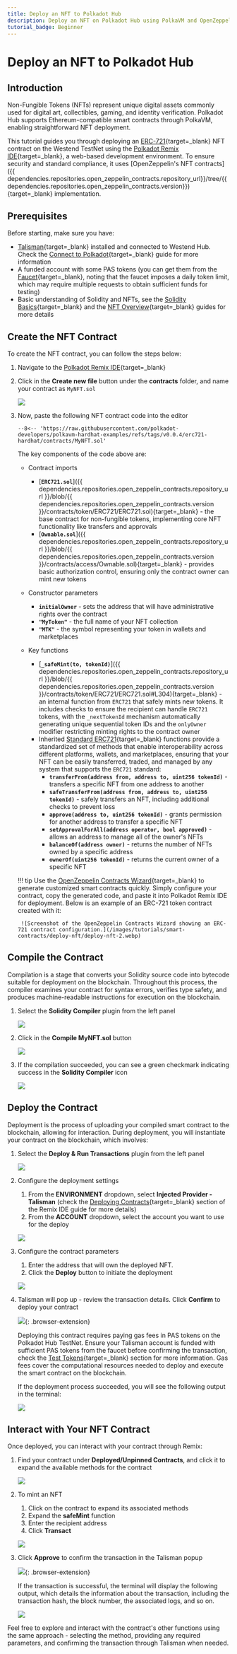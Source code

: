 ```yaml
---
title: Deploy an NFT to Polkadot Hub
description: Deploy an NFT on Polkadot Hub using PolkaVM and OpenZeppelin. Learn how to compile, deploy, and interact with your contract using Polkadot Remix IDE.
tutorial_badge: Beginner
---
```


# Deploy an NFT to Polkadot Hub

## Introduction

Non-Fungible Tokens (NFTs) represent unique digital assets commonly used for digital art, collectibles, gaming, and identity verification. Polkadot Hub supports Ethereum-compatible smart contracts through PolkaVM, enabling straightforward NFT deployment.

This tutorial guides you through deploying an [ERC-721](https://eips.ethereum.org/EIPS/eip-721){target=\_blank} NFT contract on the Westend TestNet using the [Polkadot Remix IDE](https://remix.polkadot.io){target=\_blank}, a web-based development environment. To ensure security and standard compliance, it uses [OpenZeppelin's NFT contracts]({{ dependencies.repositories.open_zeppelin_contracts.repository_url}}/tree/{{ dependencies.repositories.open_zeppelin_contracts.version}}){target=\_blank} implementation.

## Prerequisites

Before starting, make sure you have:

- [Talisman](https://talisman.xyz/){target=\_blank} installed and connected to Westend Hub. Check the [Connect to Polkadot](/develop/smart-contracts/connect-to-polkadot/){target=\_blank} guide for more information
- A funded account with some PAS tokens (you can get them from the [Faucet](https://faucet.polkadot.io/?parachain=1111){target=\_blank}, noting that the faucet imposes a daily token limit, which may require multiple requests to obtain sufficient funds for testing)
- Basic understanding of Solidity and NFTs, see the [Solidity Basics](https://soliditylang.org/){target=\_blank} and the [NFT Overview](https://ethereum.org/en/nft/){target=\_blank} guides for more details

## Create the NFT Contract

To create the NFT contract, you can follow the steps below:

1. Navigate to the [Polkadot Remix IDE](https://remix.polkadot.io/){target=\_blank}
2. Click in the **Create new file** button under the **contracts** folder, and name your contract as `MyNFT.sol`

    ![](/images/tutorials/smart-contracts/deploy-nft/deploy-nft-1.webp)

3. Now, paste the following NFT contract code into the editor

    ```solidity title="MyNFT.sol"
    --8<-- 'https://raw.githubusercontent.com/polkadot-developers/polkavm-hardhat-examples/refs/tags/v0.0.4/erc721-hardhat/contracts/MyNFT.sol'
    ```

    The key components of the code above are:

    - Contract imports

        - [**`ERC721.sol`**]({{ dependencies.repositories.open_zeppelin_contracts.repository_url }}/blob/{{ dependencies.repositories.open_zeppelin_contracts.version }}/contracts/token/ERC721/ERC721.sol){target=\_blank} - the base contract for non-fungible tokens, implementing core NFT functionality like transfers and approvals
        - [**`Ownable.sol`**]({{ dependencies.repositories.open_zeppelin_contracts.repository_url }}/blob/{{ dependencies.repositories.open_zeppelin_contracts.version }}/contracts/access/Ownable.sol){target=\_blank} - provides basic authorization control, ensuring only the contract owner can mint new tokens
    
    - Constructor parameters

        - **`initialOwner`** - sets the address that will have administrative rights over the contract
        - **`"MyToken"`** - the full name of your NFT collection
        - **`"MTK"`** - the symbol representing your token in wallets and marketplaces

    - Key functions

        - [**`_safeMint(to, tokenId)`**]({{ dependencies.repositories.open_zeppelin_contracts.repository_url }}/blob/{{ dependencies.repositories.open_zeppelin_contracts.version }}/contracts/token/ERC721/ERC721.sol#L304){target=\_blank} - an internal function from `ERC721` that safely mints new tokens. It includes checks to ensure the recipient can handle `ERC721` tokens, with the `_nextTokenId` mechanism automatically generating unique sequential token IDs and the `onlyOwner` modifier restricting minting rights to the contract owner
        - Inherited [Standard ERC721](https://ethereum.org/en/developers/docs/standards/tokens/erc-721/){target=\_blank} functions provide a standardized set of methods that enable interoperability across different platforms, wallets, and marketplaces, ensuring that your NFT can be easily transferred, traded, and managed by any system that supports the `ERC721` standard:
            - **`transferFrom(address from, address to, uint256 tokenId)`** - transfers a specific NFT from one address to another
            - **`safeTransferFrom(address from, address to, uint256 tokenId)`** - safely transfers an NFT, including additional checks to prevent loss
            - **`approve(address to, uint256 tokenId)`** - grants permission for another address to transfer a specific NFT
            - **`setApprovalForAll(address operator, bool approved)`** - allows an address to manage all of the owner's NFTs
            - **`balanceOf(address owner)`** - returns the number of NFTs owned by a specific address
            - **`ownerOf(uint256 tokenId)`** - returns the current owner of a specific NFT

    !!! tip
        Use the [OpenZeppelin Contracts Wizard](https://wizard.openzeppelin.com/){target=\_blank} to generate customized smart contracts quickly. Simply configure your contract, copy the generated code, and paste it into Polkadot Remix IDE for deployment. Below is an example of an ERC-721 token contract created with it:

        ![Screenshot of the OpenZeppelin Contracts Wizard showing an ERC-721 contract configuration.](/images/tutorials/smart-contracts/deploy-nft/deploy-nft-2.webp)


## Compile the Contract

Compilation is a stage that converts your Solidity source code into bytecode suitable for deployment on the blockchain. Throughout this process, the compiler examines your contract for syntax errors, verifies type safety, and produces machine-readable instructions for execution on the blockchain.

1. Select the **Solidity Compiler** plugin from the left panel

    ![](/images/tutorials/smart-contracts/deploy-nft/deploy-nft-3.webp)

2. Click in the **Compile MyNFT.sol** button

    ![](/images/tutorials/smart-contracts/deploy-nft/deploy-nft-4.webp)

3. If the compilation succeeded, you can see a green checkmark indicating success in the **Solidity Compiler** icon

    ![](/images/tutorials/smart-contracts/deploy-nft/deploy-nft-5.webp)

## Deploy the Contract

Deployment is the process of uploading your compiled smart contract to the blockchain, allowing for interaction. During deployment, you will instantiate your contract on the blockchain, which involves:

1. Select the **Deploy & Run Transactions** plugin from the left panel

    ![](/images/tutorials/smart-contracts/deploy-nft/deploy-nft-6.webp)

2. Configure the deployment settings
    1. From the **ENVIRONMENT** dropdown, select **Injected Provider - Talisman** (check the [Deploying Contracts](/develop/smart-contracts/dev-environments/remix/#deploying-contracts){target=\_blank} section of the Remix IDE guide for more details)
    2. From the **ACCOUNT** dropdown, select the account you want to use for the deploy

    ![](/images/tutorials/smart-contracts/deploy-nft/deploy-nft-7.webp)

3. Configure the contract parameters
    1. Enter the address that will own the deployed NFT.
    2. Click the **Deploy** button to initiate the deployment

    ![](/images/tutorials/smart-contracts/deploy-nft/deploy-nft-8.webp)

4. Talisman will pop up - review the transaction details. Click **Confirm** to deploy your contract

    ![](/images/tutorials/smart-contracts/deploy-nft/deploy-nft-9.webp){: .browser-extension}

    Deploying this contract requires paying gas fees in PAS tokens on the Polkadot Hub TestNet. Ensure your Talisman account is funded with sufficient PAS tokens from the faucet before confirming the transaction, check the [Test Tokens](/develop/smart-contracts/connect-to-polkadot/#test-tokens){target=\_blank} section for more information. Gas fees cover the computational resources needed to deploy and execute the smart contract on the blockchain.

    If the deployment process succeeded, you will see the following output in the terminal:

    ![](/images/tutorials/smart-contracts/deploy-nft/deploy-nft-10.webp)

## Interact with Your NFT Contract

Once deployed, you can interact with your contract through Remix:

1. Find your contract under **Deployed/Unpinned Contracts**, and click it to expand the available methods for the contract

    ![](/images/tutorials/smart-contracts/deploy-nft/deploy-nft-11.webp)

2. To mint an NFT

    1. Click on the contract to expand its associated methods
    2. Expand the **safeMint** function
    3. Enter the recipient address
    4. Click **Transact**

    ![](/images/tutorials/smart-contracts/deploy-nft/deploy-nft-12.webp)

3. Click **Approve** to confirm the transaction in the Talisman popup

    ![](/images/tutorials/smart-contracts/deploy-nft/deploy-nft-13.webp){: .browser-extension}

    If the transaction is successful, the terminal will display the following output, which details the information about the transaction, including the transaction hash, the block number, the associated logs, and so on.

    ![](/images/tutorials/smart-contracts/deploy-nft/deploy-nft-14.webp)

Feel free to explore and interact with the contract's other functions using the same approach - selecting the method, providing any required parameters, and confirming the transaction through Talisman when needed.
